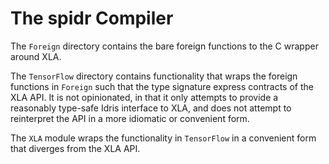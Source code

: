 # The spidr Compiler

The `Foreign` directory contains the bare foreign functions to the C wrapper around XLA.

The `TensorFlow` directory contains functionality that wraps the foreign functions in `Foreign` such that the type signature express contracts of the XLA API. It is not opinionated, in that it only attempts to provide a reasonably type-safe Idris interface to XLA, and does not attempt to reinterpret the API in a more idiomatic or convenient form.

The `XLA` module wraps the functionality in `TensorFlow` in a convenient form that diverges from the XLA API.

